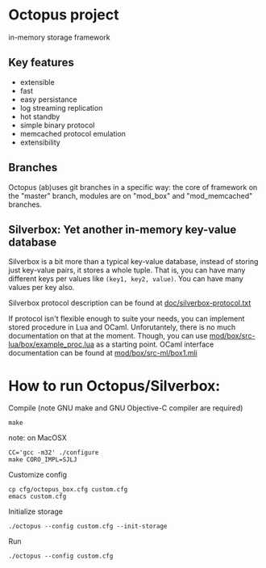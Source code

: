 # Octopus project
in-memory storage framework

## Key features
 * extensible
 * fast
 * easy persistance
 * log streaming replication
 * hot standby
 * simple binary protocol
 * memcached protocol emulation
 * extensibility


## Branches

Octopus (ab)uses git branches in a specific way: the core of framework on the "master"
branch, modules are on "mod\_box" and "mod\_memcached" branches.


## Silverbox: Yet another in-memory key-value database

Silverbox is a bit more than a typical key-value database, instead of
storing just key-value pairs, it stores a whole tuple. That is, you
can have many different keys per values like `(key1, key2,
value)`. You can have many values per key also.

Silverbox protocol description can be found at
[doc/silverbox-protocol.txt](doc/silverbox-protocol.txt)

If protocol isn't flexible enough to suite your needs, you can
implement stored procedure in Lua and OCaml. Unforutantely, there is
no much documentation on that at the moment. Though, you can use
[mod/box/src-lua/box/example_proc.lua](../mod_box/src-lua/box/example_proc.lua)
as a starting point. OCaml interface documentation can be found at
[mod/box/src-ml/box1.mli](../mod_box/src-ml/box1.mli)


# How to run Octopus/Silverbox:

Compile (note GNU make and GNU Objective-C compiler are required)

    make

   note: on MacOSX

    CC='gcc -m32' ./configure
    make CORO_IMPL=SJLJ


Customize config

    cp cfg/octopus_box.cfg custom.cfg
	emacs custom.cfg


Initialize storage

    ./octopus --config custom.cfg --init-storage

Run

    ./octopus --config custom.cfg
